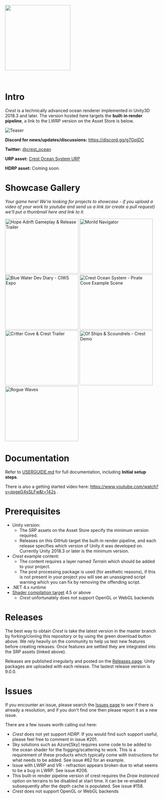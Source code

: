 
<img src="https://raw.githubusercontent.com/huwb/crest-oceanrender/master/logo/crest-oceanrender-logotype1.png" width="214">

&nbsp;


# Intro

*Crest* is a technically advanced ocean renderer implemented in Unity3D 2018.3 and later. The version hosted here targets the **built-in render pipeline**, a link to the LWRP version on the Asset Store is below.

![Teaser](https://raw.githubusercontent.com/huwb/crest-oceanrender/master/img/teaser5.png)

**Discord for news/updates/discussions:** https://discord.gg/g7GpjDC

**Twitter:** [@crest_ocean](https://twitter.com/@crest_ocean)

**URP asset:** [Crest Ocean System URP](https://assetstore.unity.com/detail/tools/particles-effects/crest-ocean-system-lwrp-urp-141674)

**HDRP asset:** Coming soon.

# Showcase Gallery

*Your game here! We're looking for projects to showcase - if you upload a video of your work to youtube and send us a link (or create a pull request) we'll put a thumbnail here and link to it.*

<a href="https://www.youtube.com/watch?feature=player_embedded&v=nsQJ5IJVHVw" target="_blank"><img src="https://img.youtube.com/vi/nsQJ5IJVHVw/0.jpg" alt="Hope Adrift Gameplay & Release Trailer" width="240" height="180" /></a>
<a href="https://www.youtube.com/watch?feature=player_embedded&v=Qfy5P4Zygvs" target="_blank"><img src="https://img.youtube.com/vi/Qfy5P4Zygvs/0.jpg" alt="Morild Navigator" width="240" height="180" /></a>
<a href="https://www.youtube.com/watch?feature=player_embedded&v=LNIQ6RF5lrw" target="_blank"><img src="https://img.youtube.com/vi/LNIQ6RF5lrw/0.jpg" alt="Blue Water Dev Diary - CIWS Expo" width="240" height="180" /></a>
<a href="https://www.youtube.com/watch?feature=player_embedded&v=3i6VpdKw2Q0" target="_blank"><img src="https://img.youtube.com/vi/3i6VpdKw2Q0/0.jpg" alt="Crest Ocean System - Pirate Cove Example Scene" width="240" height="180" /></a>
<a href="https://www.youtube.com/watch?feature=player_embedded&v=m2ZojyD4PZc" target="_blank"><img src="https://img.youtube.com/vi/m2ZojyD4PZc/0.jpg" alt="Critter Cove & Crest Trailer" width="240" height="180" /></a>
<a href="https://www.youtube.com/watch?feature=player_embedded&v=zCeK_Kdxqa0" target="_blank"><img src="https://img.youtube.com/vi/zCeK_Kdxqa0/0.jpg" alt="Of Ships & Scoundrels - Crest Demo" width="240" height="180" /></a>
<a href="https://www.youtube.com/watch?feature=player_embedded&v=HVlJa2J0wSc" target="_blank"><img src="https://img.youtube.com/vi/HVlJa2J0wSc/0.jpg" alt="Rogue Waves" width="240" height="180" /></a>

# Documentation

Refer to [USERGUIDE.md](https://github.com/huwb/crest-oceanrender/blob/master/USERGUIDE.md) for full documentation, including **Initial setup steps**.

There is also a getting started video here: https://www.youtube.com/watch?v=qsgeG4sSLFw&t=142s .

# Prerequisites

* Unity version:
  * The SRP assets on the Asset Store specify the minimum version required.
  * Releases on this GitHub target the built-in render pipeline, and each release specifies which version of Unity it was developed on. Currently Unity 2018.3 or later is the minimum version.
* *Crest* example content:
  * The content requires a layer named *Terrain* which should be added to your project.
  * The post processing package is used (for aesthetic reasons), if this is not present in your project you will see an unassigned script warning which you can fix by removing the offending script.
* .NET 4.x runtime
* [Shader compilation target](https://docs.unity3d.com/Manual/SL-ShaderCompileTargets.html) 4.5 or above
  * *Crest* unfortunately does not support OpenGL or WebGL backends

# Releases

The best way to obtain *Crest* is take the latest version in the master branch by forking/cloning this repository or by using the green download button above. We rely heavily on the community to help us test new features before creating releases. Once features are settled they are integrated into the SRP assets (linked above).

Releases are published irregularly and posted on the [Releases page](https://github.com/huwb/crest-oceanrender/releases). Unity packages are uploaded with each release. The lastest release version is 9.0.0.


# Issues

If you encounter an issue, please search the [Issues page](https://github.com/huwb/crest-oceanrender/issues) to see if there is already a resolution, and if you don't find one then please report it as a new issue.

There are a few issues worth calling out here:

* *Crest* does not yet support *HDRP*. If you would find such support useful, please feel free to comment in issue #201.
* Sky solutions such as Azure[Sky] requires some code to be added to the ocean shader for the fogging/scattering to work. This is a requirement of these products which typically come with instructions for what needs to be added. See issue #62 for an example.
* Issue with LWRP and VR - refraction appears broken due to what seems to be a bug in LWRP. See issue #206.
* This built-in render pipeline version of crest requires the *Draw Instanced* option on terrains to be disabled at start time. It can be re-enabled subsequently after the depth cache is populated. See issue #158.
* *Crest* does not support OpenGL or WebGL backends
